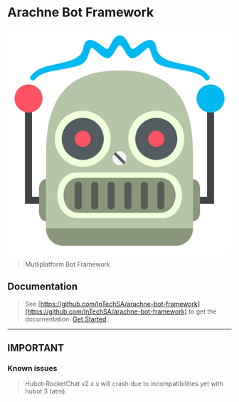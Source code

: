 # Arachne Bot Framework
![BotBrain](dashboard/public/imgs/logo.png)
> Mutliplatform Bot Framework

## Documentation
> See [https://github.com/InTechSA/arachne-bot-framework](https://github.com/InTechSA/arachne-bot-framework) to get the documentation.
> [Get Started](https://intechsa.github.io/arachne-bot-framework/brain/start.html).

---

## IMPORTANT
### Known issues
> Hubot-RocketChat v2.x.x will crash due to incompatibilities yet with hubot 3 (atm).